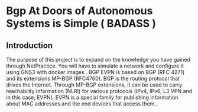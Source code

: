 # Bgp At Doors of Autonomous Systems is Simple ( BADASS )

## Introduction

The purpose of this project is to expand on the knowledge you have gained through NetPractice. You will have to simulate a network and configure it using GNS3 with docker
images .
BGP EVPN is based on BGP (RFC 4271) and its extensions MP-BGP (RFC4760).
BGP is the routing protocol that drives the Internet. Through MP-BGP extensions, it
can be used to carry reachability information (NLRI) for various protocols (IPv4, IPv6,
L3 VPN and in this case, EVPN). EVPN is a special family for publishing information
about MAC addresses and the end devices that access them..
